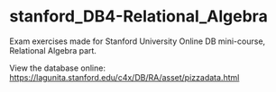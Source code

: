 # stanford_DB4-Relational_Algebra
Exam exercises made for Stanford University Online DB mini-course, Relational Algebra part.

View the database online: https://lagunita.stanford.edu/c4x/DB/RA/asset/pizzadata.html

